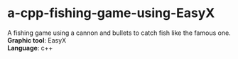 # a-cpp-fishing-game-using-EasyX
A fishing game using a cannon and bullets to catch fish like the famous one.  
**Graphic tool**: EasyX  
**Language**: c++  
